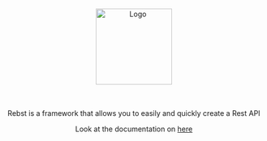 <p align="center">
  <br/>
  <a href="https://github.com/Marius-brt/Rebst">
    <img src="https://i.ibb.co/zmPc37t/logo.png" alt="Logo" width="150">
  </a>
  <br/>
  <br/>
  <br/>  
  <p align='center'>
    Rebst is a framework that allows you to easily and quickly create a Rest API
  </p>
  <p align="center">
    Look at the documentation on
    <a href="https://www.rebst.cf/">
        here
    </a>
  </p>
</p>